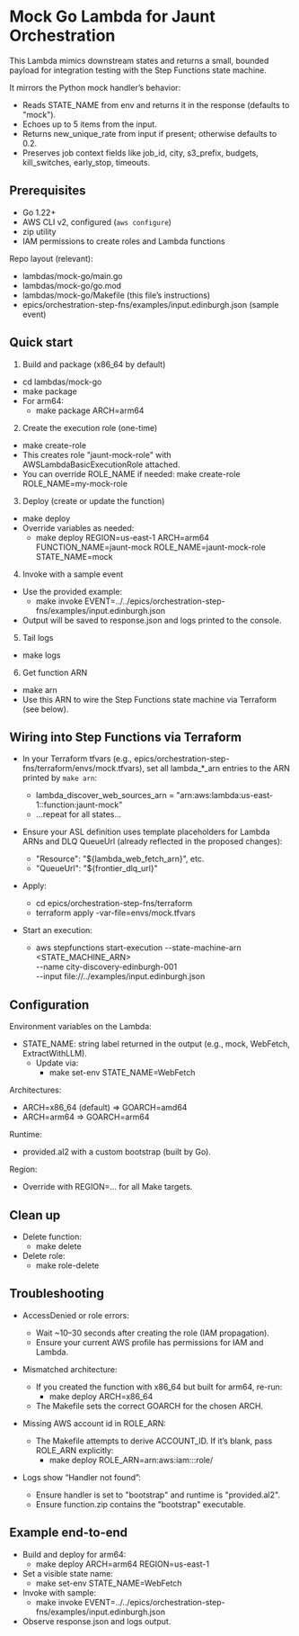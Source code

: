 # Mock Go Lambda for Jaunt Orchestration

This Lambda mimics downstream states and returns a small, bounded payload for integration testing with the Step Functions state machine.

It mirrors the Python mock handler’s behavior:
- Reads STATE_NAME from env and returns it in the response (defaults to "mock").
- Echoes up to 5 items from the input.
- Returns new_unique_rate from input if present; otherwise defaults to 0.2.
- Preserves job context fields like job_id, city, s3_prefix, budgets, kill_switches, early_stop, timeouts.

## Prerequisites

- Go 1.22+
- AWS CLI v2, configured (`aws configure`)
- zip utility
- IAM permissions to create roles and Lambda functions

Repo layout (relevant):
- lambdas/mock-go/main.go
- lambdas/mock-go/go.mod
- lambdas/mock-go/Makefile (this file’s instructions)
- epics/orchestration-step-fns/examples/input.edinburgh.json (sample event)

## Quick start

1) Build and package (x86_64 by default)
- cd lambdas/mock-go
- make package
- For arm64:
  - make package ARCH=arm64

2) Create the execution role (one-time)
- make create-role
- This creates role "jaunt-mock-role" with AWSLambdaBasicExecutionRole attached.
- You can override ROLE_NAME if needed: make create-role ROLE_NAME=my-mock-role

3) Deploy (create or update the function)
- make deploy
- Override variables as needed:
  - make deploy REGION=us-east-1 ARCH=arm64 FUNCTION_NAME=jaunt-mock ROLE_NAME=jaunt-mock-role STATE_NAME=mock

4) Invoke with a sample event
- Use the provided example:
  - make invoke EVENT=../../epics/orchestration-step-fns/examples/input.edinburgh.json
- Output will be saved to response.json and logs printed to the console.

5) Tail logs
- make logs

6) Get function ARN
- make arn
- Use this ARN to wire the Step Functions state machine via Terraform (see below).

## Wiring into Step Functions via Terraform

- In your Terraform tfvars (e.g., epics/orchestration-step-fns/terraform/envs/mock.tfvars), set all lambda_*_arn entries to the ARN printed by `make arn`:
  - lambda_discover_web_sources_arn = "arn:aws:lambda:us-east-1:<acct>:function:jaunt-mock"
  - ...repeat for all states...
- Ensure your ASL definition uses template placeholders for Lambda ARNs and DLQ QueueUrl (already reflected in the proposed changes):
  - "Resource": "${lambda_web_fetch_arn}", etc.
  - "QueueUrl": "${frontier_dlq_url}"

- Apply:
  - cd epics/orchestration-step-fns/terraform
  - terraform apply -var-file=envs/mock.tfvars

- Start an execution:
  - aws stepfunctions start-execution --state-machine-arn <STATE_MACHINE_ARN> \
    --name city-discovery-edinburgh-001 \
    --input file://../examples/input.edinburgh.json

## Configuration

Environment variables on the Lambda:
- STATE_NAME: string label returned in the output (e.g., mock, WebFetch, ExtractWithLLM).
  - Update via:
    - make set-env STATE_NAME=WebFetch

Architectures:
- ARCH=x86_64 (default) => GOARCH=amd64
- ARCH=arm64          => GOARCH=arm64

Runtime:
- provided.al2 with a custom bootstrap (built by Go).

Region:
- Override with REGION=... for all Make targets.

## Clean up

- Delete function:
  - make delete
- Delete role:
  - make role-delete

## Troubleshooting

- AccessDenied or role errors:
  - Wait ~10–30 seconds after creating the role (IAM propagation).
  - Ensure your current AWS profile has permissions for IAM and Lambda.

- Mismatched architecture:
  - If you created the function with x86_64 but built for arm64, re-run:
    - make deploy ARCH=x86_64
  - The Makefile sets the correct GOARCH for the chosen ARCH.

- Missing AWS account id in ROLE_ARN:
  - The Makefile attempts to derive ACCOUNT_ID. If it’s blank, pass ROLE_ARN explicitly:
    - make deploy ROLE_ARN=arn:aws:iam::<acct-id>:role/<role-name>

- Logs show “Handler not found”:
  - Ensure handler is set to "bootstrap" and runtime is "provided.al2".
  - Ensure function.zip contains the "bootstrap" executable.

## Example end-to-end

- Build and deploy for arm64:
  - make deploy ARCH=arm64 REGION=us-east-1
- Set a visible state name:
  - make set-env STATE_NAME=WebFetch
- Invoke with sample:
  - make invoke EVENT=../../epics/orchestration-step-fns/examples/input.edinburgh.json
- Observe response.json and logs output.
